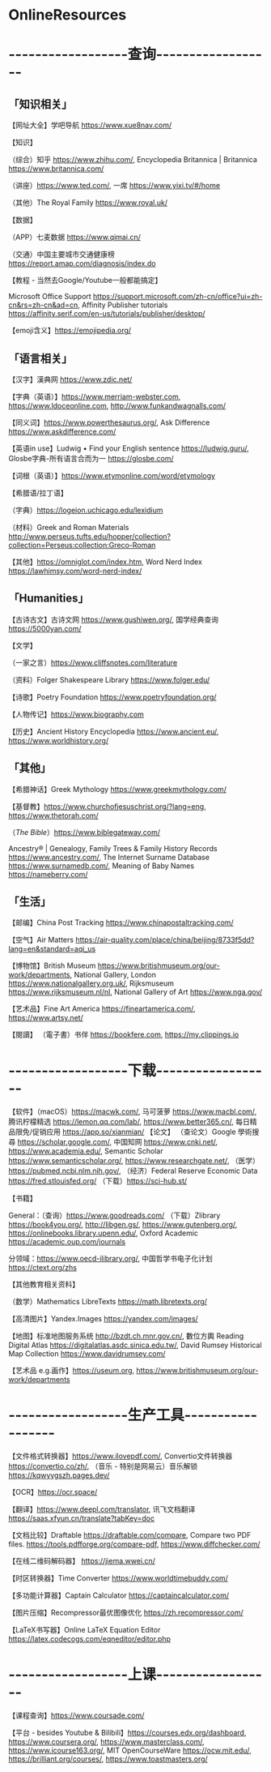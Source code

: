 # OnlineResources

# ------------------查询------------------

## 「知识相关」

【网址大全】学吧导航 https://www.xue8nav.com/

【知识】

（综合）知乎 https://www.zhihu.com/, Encyclopedia Britannica | Britannica https://www.britannica.com/

（讲座）https://www.ted.com/, 一席 https://www.yixi.tv/#/home

（其他）The Royal Family https://www.royal.uk/

【数据】

（APP）七麦数据 https://www.qimai.cn/

（交通）中国主要城市交通健康榜 https://report.amap.com/diagnosis/index.do

【教程 - 当然去Google/Youtube一般都能搞定】

Microsoft Office Support https://support.microsoft.com/zh-cn/office?ui=zh-cn&rs=zh-cn&ad=cn, Affinity Publisher tutorials https://affinity.serif.com/en-us/tutorials/publisher/desktop/

【emoji含义】https://emojipedia.org/



## 「语言相关」

【汉字】漢典网 https://www.zdic.net/

【字典（英语）】https://www.merriam-webster.com, https://www.ldoceonline.com, http://www.funkandwagnalls.com/

【同义词】https://www.powerthesaurus.org/, Ask Difference https://www.askdifference.com/

【英语in use】Ludwig • Find your English sentence https://ludwig.guru/, Glosbe字典-所有语言合而为一 https://glosbe.com/

【词根（英语）】https://www.etymonline.com/word/etymology

【希腊语/拉丁语】

（字典）https://logeion.uchicago.edu/lexidium

（材料）Greek and Roman Materials http://www.perseus.tufts.edu/hopper/collection?collection=Perseus:collection:Greco-Roman

【其他】https://omniglot.com/index.htm, Word Nerd Index https://lawhimsy.com/word-nerd-index/



## 「Humanities」

【古诗古文】古诗文网 https://www.gushiwen.org/, 国学经典查询 https://5000yan.com/



【文学】

（一家之言）https://www.cliffsnotes.com/literature

（资料）Folger Shakespeare Library https://www.folger.edu/

【诗歌】Poetry Foundation https://www.poetryfoundation.org/

【人物传记】https://www.biography.com

【历史】Ancient History Encyclopedia https://www.ancient.eu/, https://www.worldhistory.org/



## 「其他」

【希腊神话】Greek Mythology https://www.greekmythology.com/

【基督教】https://www.churchofjesuschrist.org/?lang=eng, https://www.thetorah.com/

（*The Bible*）https://www.biblegateway.com/

Ancestry® | Genealogy, Family Trees & Family History Records https://www.ancestry.com/, The Internet Surname Database https://www.surnamedb.com/, Meaning of Baby Names https://nameberry.com/



## 「生活」

【邮编】China Post Tracking https://www.chinapostaltracking.com/

【空气】Air Matters https://air-quality.com/place/china/beijing/8733f5dd?lang=en&standard=aqi_us

【博物馆】British Museum https://www.britishmuseum.org/our-work/departments, National Gallery, London https://www.nationalgallery.org.uk/, Rijksmuseum https://www.rijksmuseum.nl/nl, National Gallery of Art https://www.nga.gov/

【艺术品】Fine Art America https://fineartamerica.com/, https://www.artsy.net/

【閱讀】
（電子書）书伴 https://bookfere.com, https://my.clippings.io
# ------------------下载------------------

【软件】（macOS）https://macwk.com/, 马可菠萝 https://www.macbl.com/, 腾讯柠檬精选 https://lemon.qq.com/lab/, https://www.better365.cn/, 每日精品限免/促销应用 https://app.so/xianmian/
【论文】
（查论文）Google 學術搜尋 https://scholar.google.com/, 中国知网 https://www.cnki.net/, https://www.academia.edu/, Semantic Scholar https://www.semanticscholar.org/, https://www.researchgate.net/, （医学）https://pubmed.ncbi.nlm.nih.gov/, （经济）Federal Reserve Economic Data https://fred.stlouisfed.org/
（下载）https://sci-hub.st/

【书籍】

General：（查询）https://www.goodreads.com/ （下载）Zlibrary https://book4you.org/, http://libgen.gs/, https://www.gutenberg.org/, https://onlinebooks.library.upenn.edu/, Oxford Academic https://academic.oup.com/journals

分领域：https://www.oecd-ilibrary.org/, 中国哲学书电子化计划 https://ctext.org/zhs

【其他教育相关资料】

（数学）Mathematics LibreTexts https://math.libretexts.org/

【高清图片】Yandex.Images https://yandex.com/images/

【地图】标准地图服务系统 http://bzdt.ch.mnr.gov.cn/, 數位方輿 Reading Digital Atlas https://digitalatlas.asdc.sinica.edu.tw/, David Rumsey Historical Map Collection https://www.davidrumsey.com/

【艺术品 e.g.画作】https://useum.org, https://www.britishmuseum.org/our-work/departments

# ------------------生产工具------------------

【文件格式转换器】https://www.ilovepdf.com/, Convertio文件转换器 https://convertio.co/zh/, （音乐 - 特别是网易云）音乐解锁 https://kqwyygszh.pages.dev/

【OCR】https://ocr.space/

【翻译】https://www.deepl.com/translator, 讯飞文档翻译 https://saas.xfyun.cn/translate?tabKey=doc

【文档比较】Draftable https://draftable.com/compare, Compare two PDF files. https://tools.pdfforge.org/compare-pdf, https://www.diffchecker.com/

【在线二维码解码器】 https://jiema.wwei.cn/

【时区转换器】Time Converter https://www.worldtimebuddy.com/

【多功能计算器】Captain Calculator https://captaincalculator.com/

【图片压缩】Recompressor最优图像优化 https://zh.recompressor.com/

【LaTeX书写器】Online LaTeX Equation Editor https://latex.codecogs.com/eqneditor/editor.php

# ------------------上课------------------

【课程查询】https://www.coursade.com/

【平台 - besides Youtube & Bilibili】https://courses.edx.org/dashboard, https://www.coursera.org/, https://www.masterclass.com/, https://www.icourse163.org/, MIT OpenCourseWare https://ocw.mit.edu/, https://brilliant.org/courses/, https://www.toastmasters.org/
